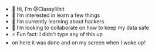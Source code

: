 - 👋 Hi, I’m @Classylilbit
- 👀 I’m interested in learn a few things
- 🌱 I’m currently learning about hackers
- 💞️ I’m looking to collaborate on how to keep my data safe
- ⚡ Fun fact: I didn't type any of this up
- on here it was done and on my screen when I woke up!
